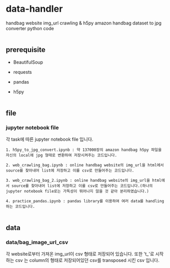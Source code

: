 # data-handler

handbag website img_url crawling &amp; h5py amazon handbag dataset to jpg converter python code 
<br></br>
## prerequisite

- BeautifulSoup

- requests

- pandas

- h5py
<br></br>
## file

### jupyter notebook file

각 task에 따른 jupyter notebook file 입니다.

`1. h5py_to_jpg_convert.ipynb : 약 137000장의 amazon handbag h5py 파일을 자신의 local에 jpg 형태로 변환하여 저장시켜주는 코드입니다.`

`2. web_crawling_bag.ipynb : online handbag website의 img_url을 html에서 source를 찾아내어 list에 저장하고 이를 csv로 만들어주는 코드입니다.`

`3. web_crawling_bag_2.ipynb : online handbag website의 img_url을 html에서 source를 찾아내어 list에 저장하고 이를 csv로 만들어주는 코드입니다.(하나의 jupyter notebook file로는 가독성이 뛰어나지 않을 것 같아 분리하였습니다.)`

`4. practice_pandas.ipynb : pandas library를 이용하여 여러 data를 handling하는 코드입니다.`
<br></br>
## data

### data/bag_image_url_csv

각 website로부터 가져온 img_url이 csv 형태로 저장되어 있습니다.
또한 't_'로 시작하는 csv 는 column의 형태로 저장되어있던 csv를 transposed 시킨 csv 입니다. 

